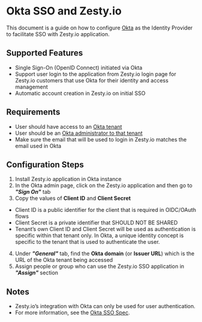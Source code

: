 # Okta SSO and Zesty.io

This document is a guide on how to configure [Okta](https://help.okta.com/en-us/Content/Topics/Apps/apps-about-sso.htm#:~:text=The%20Okta%20app%20integrations%20in,without%20re%2Dentering%20their%20credentials.) as the Identity Provider to facilitate SSO with Zesty.io application.

## Supported Features

* Single Sign-On (OpenID Connect) initiated via Okta
* Support user login to the application from Zesty.io login page for Zesty.io customers that use Okta for their identity and access management
* Automatic account creation in Zesty.io on initial SSO

## Requirements

* User should have access to an [Okta tenant](https://developer.okta.com/docs/guides/oin-oidc-multi-tenancy/main/#tenants-in-okta)
* User should be an [Okta administrator to that tenant](https://help.okta.com/en-us/Content/Topics/Security/Administrators.htm)
* Make sure the email that will be used to login in Zesty.io matches the email used in Okta

## Configuration Steps

1. Install Zesty.io application in Okta instance
2. In the Okta admin page, click on the Zesty.io application and then go to ***"Sign On"*** tab
3. Copy the values of **Client ID** and **Client Secret**
* Client ID is a public identifier for the client that is required in OIDC/OAuth flows
* Client Secret is a private identifier that SHOULD NOT BE SHARED
* Tenant’s own Client ID and Client Secret will be used as authentication is specific within that tenant only. In Okta, a unique identity concept is specific to the tenant that is used to authenticate the user. 
4. Under ***"General"*** tab, find the **Okta domain** (or **Issuer URL**) which is the URL of the Okta tenant being accessed
5. Assign people or group who can use the Zesty.io SSO application in ***"Assign"*** section

## Notes

* Zesty.io’s integration with Okta can only be used for user authentication. 
* For more information, see the [Okta SSO Spec](https://docs.google.com/document/d/1F_my2NdL3mkdsGio0d3qKB6PBncsfNVYfCNDJ-KoIDA/edit).